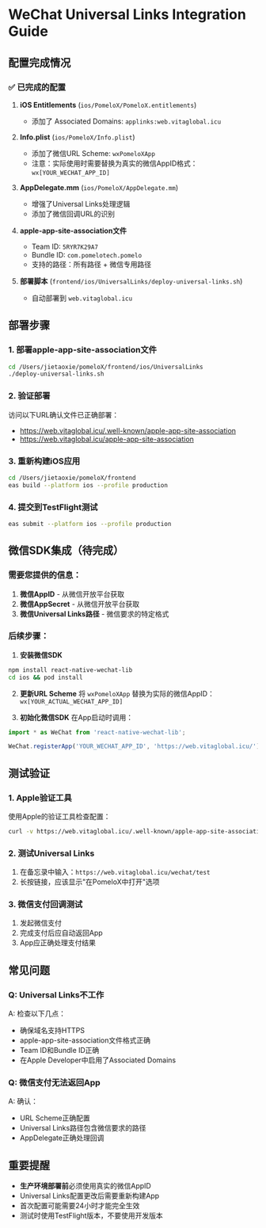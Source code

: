 # WeChat Universal Links Integration Guide

## 配置完成情况

### ✅ 已完成的配置

1. **iOS Entitlements** (`ios/PomeloX/PomeloX.entitlements`)
   - 添加了 Associated Domains: `applinks:web.vitaglobal.icu`

2. **Info.plist** (`ios/PomeloX/Info.plist`)
   - 添加了微信URL Scheme: `wxPomeloXApp`
   - 注意：实际使用时需要替换为真实的微信AppID格式：`wx[YOUR_WECHAT_APP_ID]`

3. **AppDelegate.mm** (`ios/PomeloX/AppDelegate.mm`)
   - 增强了Universal Links处理逻辑
   - 添加了微信回调URL的识别

4. **apple-app-site-association文件**
   - Team ID: `5RYR7K29A7`
   - Bundle ID: `com.pomelotech.pomelo`
   - 支持的路径：所有路径 + 微信专用路径

5. **部署脚本** (`frontend/ios/UniversalLinks/deploy-universal-links.sh`)
   - 自动部署到 `web.vitaglobal.icu`

## 部署步骤

### 1. 部署apple-app-site-association文件
```bash
cd /Users/jietaoxie/pomeloX/frontend/ios/UniversalLinks
./deploy-universal-links.sh
```

### 2. 验证部署
访问以下URL确认文件已正确部署：
- https://web.vitaglobal.icu/.well-known/apple-app-site-association
- https://web.vitaglobal.icu/apple-app-site-association

### 3. 重新构建iOS应用
```bash
cd /Users/jietaoxie/pomeloX/frontend
eas build --platform ios --profile production
```

### 4. 提交到TestFlight测试
```bash
eas submit --platform ios --profile production
```

## 微信SDK集成（待完成）

### 需要您提供的信息：
1. **微信AppID** - 从微信开放平台获取
2. **微信AppSecret** - 从微信开放平台获取
3. **微信Universal Links路径** - 微信要求的特定格式

### 后续步骤：

1. **安装微信SDK**
```bash
npm install react-native-wechat-lib
cd ios && pod install
```

2. **更新URL Scheme**
将 `wxPomeloXApp` 替换为实际的微信AppID：`wx[YOUR_ACTUAL_WECHAT_APP_ID]`

3. **初始化微信SDK**
在App启动时调用：
```javascript
import * as WeChat from 'react-native-wechat-lib';

WeChat.registerApp('YOUR_WECHAT_APP_ID', 'https://web.vitaglobal.icu/');
```

## 测试验证

### 1. Apple验证工具
使用Apple的验证工具检查配置：
```bash
curl -v https://web.vitaglobal.icu/.well-known/apple-app-site-association
```

### 2. 测试Universal Links
1. 在备忘录中输入：`https://web.vitaglobal.icu/wechat/test`
2. 长按链接，应该显示"在PomeloX中打开"选项

### 3. 微信支付回调测试
1. 发起微信支付
2. 完成支付后应自动返回App
3. App应正确处理支付结果

## 常见问题

### Q: Universal Links不工作
A: 检查以下几点：
- 确保域名支持HTTPS
- apple-app-site-association文件格式正确
- Team ID和Bundle ID正确
- 在Apple Developer中启用了Associated Domains

### Q: 微信支付无法返回App
A: 确认：
- URL Scheme正确配置
- Universal Links路径包含微信要求的路径
- AppDelegate正确处理回调

## 重要提醒

- **生产环境部署前**必须使用真实的微信AppID
- Universal Links配置更改后需要重新构建App
- 首次配置可能需要24小时才能完全生效
- 测试时使用TestFlight版本，不要使用开发版本